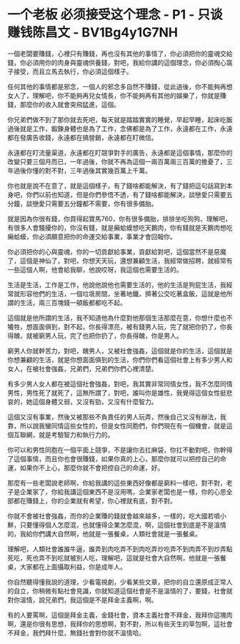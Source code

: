# 一个老板 必须接受这个理念 - P1 - 只谈赚钱陈昌文 - BV1Bg4y1G7NH

一個老闆要賺錢，心裡只有賺錢，再也沒有其他的事情了，你必須把你的靈魂交給錢，你必須用你的肉身與靈魂供養錢，對吧，我給你講的這個理念，你必須掏心窩子接受，而且立馬去執行，你必須這個樣子。

任何其他的事情都是邪念，一個人的邪念多自然不賺錢，從此過後，你不能夠再想女人了，理解吧，你不能夠再兒女情長，你不能夠再有其他的娛樂了，你就是賺錢，那麼你的收入就會突飛猛進，這個。

你兄弟們做不到了那你就去死吧，每天就是踏踏實實的睡覺，早起早睡，起床吃飯過後就是工作，鍛鍊身體也是為了工作，念佛都是為了工作，永遠都在工作，永遠都在發廣告收錢，永遠都在搞營銷，永遠都在盯微信。

永遠都在盯流量渠道，永遠都在盯競爭對手的廣告，永遠都是這個事情，那麼你的改變只要三個月而已，一年過後，你就不再為這個一兩百萬兩三百萬的擔憂了，三年過後你懂的對不對，三年過後其實幾百萬上千萬。

你也就是說不在意了，就是這個樣子，有了錢啥都能解決，有了錢把這句話寫到本身吧，你們以前也知道，但是你們參悟不透，有了錢啥都能解決，談戀愛只需要五分鐘，談戀愛只需要五分鐘都不需要，你有很多備胎。

就是因為你很有錢，你買得起寶馬760，你有很多備胎，排排坐吃狗狗，理解吧，有很多人會騷擾你的，你沒有錢，就是癩蛤蟆想吃天鵝肉，你有錢就是天鵝肉想吃癩蛤蟆，你必須願意把你的命運交給事業，事業才會回報你。

你必須把你的心與靈魂，你的一切貢獻給事業，貢獻給對吧，這個當然不是惡魔了，這個是神仙了，對吧，你想天天玩，還想兼顧生活，我經常做招聘，就經常有一些這個人啊，他會給我聊，他說哎呀，我這個也需要生活的。

生活是生活，工作是工作，他說他說他也需要生活的，他的生活是狗屁生活，我經常就形容他們的生活，一個垃圾房間，坐著地鐵，擠著公交吃著盒飯，這就是他所謂的生活，兩三百塊錢一頓飯都都吃不起。

這個就是他所謂的生活，我不知道他為什麼對他那個生活那麼在意，你想什麼也不犧牲，想面面俱到，對不起，你長得漂亮，被有錢男人玩，完了就把你扔了，你長得醜，就被窮男人玩，完了也把你扔了，你長得醜，你是男人。

窮男人你就幹苦力，對吧，醜男人，又被社會強姦，這個就是你的生活，這個就是你想兼顧的生活，就是你想面面俱到的生活，你們你們看這個社會上有多少男人和女人，在被社會強姦，兄弟們，兄弟們你們心裡清楚。

有多少男人女人都在被這個社會強姦，對吧，我其實非常同情女性，我不怎麼同情男性，男性死了就死了，這無所謂了，對吧，誰叫你是雄性，我覺得這個女性挺悲哀的，她這個身體又弱，又沒有勁，又沒有什麼智力。

這個又沒有事業，然後又被那些不負責任的男人玩弄，然後自己又沒有辦法，我靠，所以說我蠻同情這些女性的，但是女性同胞們，你們現在有一個機會，就是這個互聯網，就是考驗智力和執行力的。

你可以和男性同胞在一個平面上競爭，不是讓你去扛麻袋，你扛不動對吧，你幹得了這個事情，而且你也會很賺錢，如果你真的上心，那麼你就可以把控自己的命運，如果你不上心，那麼你就不會把控自己的命運，好。

那麼有一些老闆說老師啊，你給我講的這些東西好像都是窮料一樣吧，對不對，老子是企業家了，你給我講這個東西不是沒用嗎，企業家老闆也是一樣，你的心思全部都在賺錢上，你的企業就有希望，你心裡就有底，對不對。

你就不會被社會強姦，而你的企業賺的錢就會越來越多，一樣的，吃大國若噴小鮮，只要懂得個人怎麼混，也就懂得企業怎麼混，啊，這個社會到底是不是溫情的，我給你們講大自然啊，他就是一張餐桌，人類社會就是一張餐桌。

理解吧，人類社會誰誰牛逼，誰弄到肉吃弄不到肉吃弄炒吃弄不到肉弄不到炒弄點死吃，死也弄不到吃就被別人吃，理解吧，這就是社會大自然啊，他就是一張餐桌，大家都在上面攝取利益，你是成年人。

你自然聽得懂我說的道理，少看電視劇，少看某些文章，把你的自立還原成正常人的自立，你稍微有點社會見識，你就知道這個社會是不是溫情的了，要錢，社會就對你溫情，說兄弟們，我這個是不是拜金主義啊，啊。

有的人要罵啊，這個是拜金主義，金錢社會，資本主義社會不拜金，我拜你這塊肉啊，還是你很有思想，我拜你的思想啊，對不對，所以有些天生的草包啊，這社會不拜金，我們拜什麼，無錢社會對你就不溫情哈。

